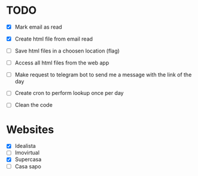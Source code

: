 # TODO

- [X] Mark email as read
- [X] Create html file from email read
- [ ] Save html files in a choosen location (flag)
- [ ] Access all html files from the web app
- [ ] Make request to telegram bot to send me a message with the link of the day
- [ ] Create cron to perform lookup once per day 
- [ ] Clean the code


# Websites

- [X] Idealista
- [ ] Imovirtual
- [X] Supercasa
- [ ] Casa sapo
